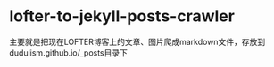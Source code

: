 # lofter-to-jekyll-posts-crawler

主要就是把现在LOFTER博客上的文章、图片爬成markdown文件，存放到dudulism.github.io/_posts目录下
